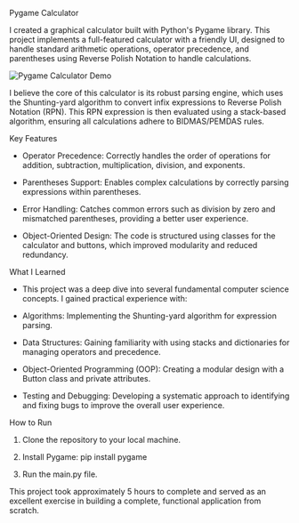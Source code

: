 Pygame Calculator

I created a graphical calculator built with Python's Pygame library. This project implements a full-featured calculator with a friendly UI, designed to handle standard arithmetic operations, operator precedence, and parentheses using Reverse Polish Notation to handle calculations.

![Pygame Calculator Demo](https://i.imgur.com/bIFpxfg.gif)

I believe the core of this calculator is its robust parsing engine, which uses the Shunting-yard algorithm to convert infix expressions to Reverse Polish Notation (RPN). This RPN expression is then evaluated using a stack-based algorithm, ensuring all calculations adhere to BIDMAS/PEMDAS rules.

Key Features
  - Operator Precedence: Correctly handles the order of operations for addition, subtraction, multiplication, division, and exponents.

  - Parentheses Support: Enables complex calculations by correctly parsing expressions within parentheses.

  - Error Handling: Catches common errors such as division by zero and mismatched parentheses, providing a better user experience.

  - Object-Oriented Design: The code is structured using classes for the calculator and buttons, which improved modularity and reduced redundancy.

What I Learned
  - This project was a deep dive into several fundamental computer science concepts. I gained practical experience with:

  - Algorithms: Implementing the Shunting-yard algorithm for expression parsing.

  - Data Structures: Gaining familiarity with using stacks and dictionaries for managing operators and precedence.

  - Object-Oriented Programming (OOP): Creating a modular design with a Button class and private attributes.

  - Testing and Debugging: Developing a systematic approach to identifying and fixing bugs to improve the overall user experience.

How to Run
  1. Clone the repository to your local machine.

  2. Install Pygame: pip install pygame

  3. Run the main.py file.

This project took approximately 5 hours to complete and served as an excellent exercise in building a complete, functional application from scratch.
